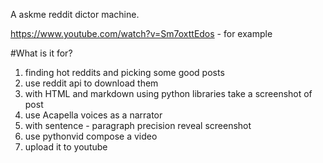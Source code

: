 A askme reddit dictor machine.

https://www.youtube.com/watch?v=Sm7oxttEdos - for example

#What is it for?
1. finding hot reddits and picking some good posts
2. use reddit api to download them
3. with HTML and markdown using python libraries take a screenshot of post
4. use Acapella voices as a narrator 
5. with sentence - paragraph precision reveal screenshot
6. use pythonvid compose a video
7. upload it to youtube
